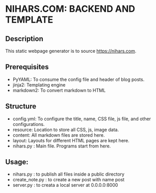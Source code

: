 # NIHARS.COM: BACKEND AND TEMPLATE

## Description
This static webpage generator is to source https://nihars.com.

## Prerequisites
* PyYAML:	To consume the config file and header of blog posts.
* jinja2:	Templating engine
* markdown2:	To convert markdown to HTML

## Structure
* config.yml:	To configure the title, name, CSS file, js file, and other configurations.
* resource:	Location to store all CSS, js, image data.
* content:	All markdown files are stored here.
* layout:	Layouts for different HTML pages are kept here.
* nihars.py :	Main file. Programs start from here.

## Usage:
* nihars.py : to publish all files inside a public directory
* create_note.py : to create a new post with name post
* server.py : to creata a local server at 0.0.0.0:8000
